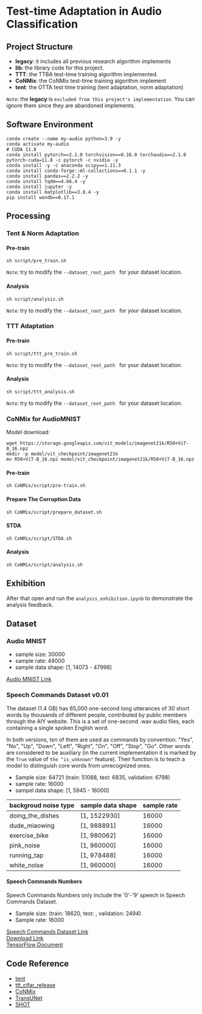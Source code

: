 # Test-time Adaptation in Audio Classification

## Project Structure
+ **legacy**: it includes all previous research algorithm implements
+ **lib**: the library code for this project.
+ **TTT**: the TTBA test-time training algorithm implemented.
+ **CoNMix**: the CoNMix test-time training algorithm implement
+ **tent**: the OTTA test time training (tent adaptation, norm adaptation)

`Note`: the **legacy** is `excluded from this project's implementation`. 
You can ignore them since they are abandoned implements.

## Software Environment
```shell
conda create --name my-audio python=3.9 -y 
conda activate my-audio
# CUDA 11.8
conda install pytorch==2.1.0 torchvision==0.16.0 torchaudio==2.1.0 pytorch-cuda=11.8 -c pytorch -c nvidia -y
conda install -y -c anaconda scipy==1.11.3
conda install conda-forge::ml-collections==0.1.1 -y
conda install pandas==2.2.2 -y
conda install tqdm==4.66.4 -y
conda install jupyter -y
conda install matplotlib==3.8.4 -y 
pip install wandb==0.17.1
```

## Processing
### Tent & Norm Adaptation
#### Pre-train
```shell
sh script/pre_train.sh
```
`Note`: try to modify the `--dataset_root_path ` for your dataset location.
#### Analysis
```shell
sh script/analysis.sh
```
`Note`: try to modify the `--dataset_root_path ` for your dataset location.

### TTT Adaptation
#### Pre-train
```shell
sh script/ttt_pre_train.sh
```
`Note`: try to modify the `--dataset_root_path ` for your dataset location.

#### Analysis
```shell
sh script/ttt_analysis.sh
```
`Note`: try to modify the `--dataset_root_path ` for your dataset location.

### CoNMix for AudioMNIST
Model download:
```shell
wget https://storage.googleapis.com/vit_models/imagenet21k/R50+ViT-B_16.npz
mkdir -p model/vit_checkpoint/imagenet21k
mv R50+ViT-B_16.npz model/vit_checkpoint/imagenet21k/R50+ViT-B_16.npz
```
#### Pre-train
```shell
sh CoNMix/script/pre-train.sh
```
#### Prepare The Corruption Data
```shell
sh CoNMix/script/prepare_dataset.sh
```
#### STDA
```shell
sh CoNMix/script/STDA.sh
```
#### Analysis
```shell
sh CoNMix/script/analysis.sh
```

## Exhibition
After that open and run the `analysis_exhibition.ipynb` to demonstrate the analysis feedback. 

## Dataset
### Audio MNIST
+ sample size: 30000
+ sample rate: 48000
+ sample data shape: [1, 14073 - 47998]
  
[Audio MNIST Link](https://github.com/soerenab/AudioMNIST/tree/master)

### Speech Commands Dataset v0.01
The dataset (1.4 GB) has 65,000 one-second long utterances of 30 short words by thousands of different people, contributed by public members through the AIY website. This is a set of one-second .wav audio files, each containing a single spoken English word.

In both versions, ten of them are used as commands by convention: "Yes", "No", "Up", "Down", "Left",
"Right", "On", "Off", "Stop", "Go". Other words are considered to be auxiliary (in the current implementation
it is marked by the `True` value of `the "is_unknown"` feature). Their function is to teach a model to distinguish core words
from unrecognized ones.

+ Sample size: 64721 (train: 51088, test: 6835, validation: 6798)
+ sample rate: 16000
+ sampel data shape: [1, 5945 - 16000]

|backgroud noise type|sample data shape|sample rate|
|--|--|--|
|doing_the_dishes|[1, 1522930]|16000|
|dude_miaowing|[1, 988891]|16000|
|exercise_bike|[1, 980062]|16000|
|pink_noise|[1, 960000]|16000|
|running_tap|[1, 978488]|16000|
|white_noise|[1, 960000]|16000|

#### Speech Commands Numbers
Speech Commands Numbers only include the '0'-'9' speech in Speech Commands Dataset.
+ Sample size: (train: 18620, test: , validation: 2494)
+ Sample rate: 16000

[Speech Commands Dataset Link](https://research.google/blog/launching-the-speech-commands-dataset/)<br/>
[Download Link](http://download.tensorflow.org/data/speech_commands_v0.01.tar.gz)<br/>
[TensorFlow Document](https://www.tensorflow.org/datasets/community_catalog/huggingface/speech_commands)

## Code Reference
+ [tent](https://github.com/DequanWang/tent)
+ [ttt_cifar_release](https://github.com/yueatsprograms/ttt_cifar_release/tree/master)
+ [CoNMix](https://github.com/vcl-iisc/CoNMix/tree/master)
+ [TransUNet](https://github.com/Beckschen/TransUNet)
+ [SHOT](https://github.com/tim-learn/SHOT)
